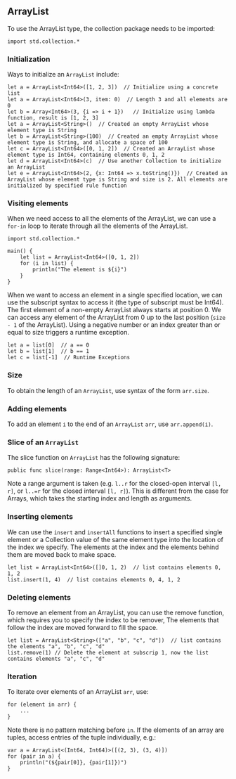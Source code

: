 ## ArrayList

To use the ArrayList type, the collection package needs to be imported:

```
import std.collection.*
```

### Initialization

Ways to initialize an `ArrayList` include:

```
let a = ArrayList<Int64>([1, 2, 3])  // Initialize using a concrete list
let a = ArrayList<Int64>(3, item: 0)  // Length 3 and all elements are 0
let b = Array<Int64>(3, {i => i + 1})   // Initialize using lambda function, result is [1, 2, 3]
let a = ArrayList<String>()  // Created an empty ArrayList whose element type is String
let b = ArrayList<String>(100)  // Created an empty ArrayList whose element type is String, and allocate a space of 100
let c = ArrayList<Int64>([0, 1, 2])  // Created an ArrayList whose element type is Int64, containing elements 0, 1, 2
let d = ArrayList<Int64>(c)  // Use another Collection to initialize an ArrayList
let e = ArrayList<Int64>(2, {x: Int64 => x.toString()})  // Created an ArrayList whose element type is String and size is 2. All elements are initialized by specified rule function
```

### Visiting elements

When we need access to all the elements of the ArrayList, we can use a `for-in` loop to iterate through all the elements of the ArrayList.

```
import std.collection.*

main() {
    let list = ArrayList<Int64>([0, 1, 2])
    for (i in list) {
        println("The element is ${i}")
    }
}
```

When we want to access an element in a single specified location, we can use the subscript syntax to access it (the type of subscript must be Int64). The first element of a non-empty ArrayList always starts at position 0. We can access any element of the ArrayList from 0 up to the last position (`size - 1` of the ArrayList). Using a negative number or an index greater than or equal to size triggers a runtime exception.

```
let a = list[0]  // a == 0
let b = list[1]  // b == 1
let c = list[-1]  // Runtime Exceptions
```

### Size

To obtain the length of an `ArrayList`, use syntax of the form `arr.size`.

### Adding elements

To add an element `i` to the end of an `ArrayList` `arr`, use `arr.append(i)`.

### Slice of an `ArrayList`

The slice function on `ArrayList` has the following signature:

```
public func slice(range: Range<Int64>): ArrayList<T>
```

Note a range argument is taken (e.g. `l..r` for the closed-open interval `[l, r]`, or `l..=r`
for the closed interval `[l, r]`). This is different from the case for Arrays, which takes
the starting index and length as arguments.

### Inserting elements

We can use the `insert` and `insertAll` functions to insert a specified single element or a Collection value of the same element type into the location of the index we specify. The elements at the index and the elements behind them are moved back to make space.

```
let list = ArrayList<Int64>([]0, 1, 2)  // list contains elements 0, 1, 2
list.insert(1, 4)  // list contains elements 0, 4, 1, 2
```

### Deleting elements

To remove an element from an ArrayList, you can use the remove function, which requires you to specify the index to be remover, The elements that follow the index are moved forward to fill the space.

```
let list = ArrayList<String>(["a", "b", "c", "d"])  // list contains the elements "a", "b", "c", "d"
list.remove(1) // Delete the element at subscrip 1, now the list contains elements "a", "c", "d"
```

### Iteration

To iterate over elements of an ArrayList `arr`, use:

```
for (element in arr) {
    ...
}
```

Note there is no pattern matching before `in`. If the elements of an array are tuples,
access entries of the tuple individually, e.g.:

```
var a = ArrayList<(Int64, Int64)>([(2, 3), (3, 4)])
for (pair in a) {
    println("(${pair[0]}, {pair[1]})")
}
```